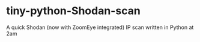 # tiny-python-Shodan-scan
A quick Shodan (now with ZoomEye integrated) IP scan written in Python at 2am
